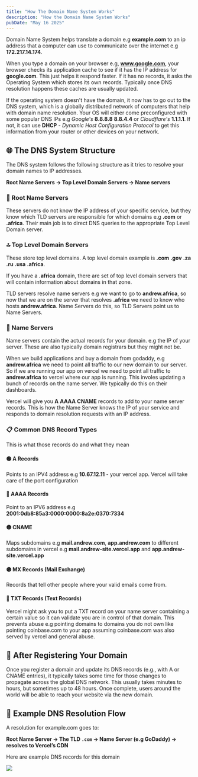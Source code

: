 ```yaml
---
title: "How The Domain Name System Works"
description: "How the Domain Name System Works"
pubDate: "May 16 2025"
---
```


Domain Name System helps translate a domain e.g **example.com** to an ip address that a computer can use to communicate over the internet e.g **172.217.14.174**.

When you type a domain on your browser e.g, **www.google.com**, your browser checks its application cache to see if it has the IP address for **google.com**. This just helps it respond faster. If it has no records, it asks the Operating System which stores its own records. Typically once DNS resolution happens these caches are usually updated.

If the operating system doesn't have the domain, it now has to go out to the DNS system, which is a globally distributed network of computers that help with domain name resolution. Your OS will either come preconfigured with some popular DNS IPs e.g _Google's_ **8.8.8.8** **8.8.4.4** or _Cloudflare's_ **1.1.1.1**. If not, it can use **DHCP** - _Dynamic Host Configuration Protocol_ to get this information from your router or other devices on your network.

## 🌐 The DNS System Structure

The DNS system follows the following structure as it tries to resolve your domain names to IP addresses.

**Root Name Servers → Top Level Domain Servers → Name servers**

### 🧊 Root Name Servers

These servers do not know the IP address of your specific service, but they know which TLD servers are responsible for which domains e.g **.com** or **.africa**. Their main job is to direct DNS queries to the appropriate Top Level Domain server.

### 🔝 Top Level Domain Servers

These store top level domains. A top level domain example is **.com** **.gov** **.za** **.ru** **.usa** **.africa**.

If you have a **.africa** domain, there are set of top level domain servers that will contain information about domains in that zone.

TLD servers resolve name servers e.g we want to go to **andrew.africa**, so now that we are on the server that resolves **.africa** we need to know who hosts **andrew.africa**. Name Servers do this, so TLD Servers point us to Name Servers.

### 🏢 Name Servers

Name servers contain the actual records for your domain. e.g the IP of your server. These are also typically domain registrars but they might not be.

When we build applications and buy a domain from godaddy, e.g **andrew.africa** we need to point all traffic to our new domain to our server. So if we are running our app on vercel we need to point all traffic to **andrew.africa** to vercel where our app is running. This involes updating a bunch of records on the name server. We typically do this on their dashboards.

Vercel will give you **A** **AAAA** **CNAME** records to add to your name server records. This is how the Name Server knows the IP of your service and responds to domain resolution requests with an IP address.

### 📋 Common DNS Record Types

This is what those records do and what they mean

#### 🟢 A Records

Points to an IPV4 address e.g **10.67.12.11** - your vercel app. Vercel will take care of the port configuration

#### 🔵 AAAA Records

Point to an IPV6 address e.g **2001:0db8:85a3:0000:0000:8a2e:0370:7334**

#### 🟡 CNAME

Maps subdomains e.g **mail.andrew.com**, **app.andrew.com** to different subdomains in vercel e.g **mail.andrew-site.vercel.app** and **app.andrew-site.vercel.app**

#### 🟣 MX Records (Mail Exchange)

Records that tell other people where your valid emails come from.

#### 🖤 TXT Records (Text Records)

Vercel might ask you to put a TXT record on your name server containing a certain value so it can validate you are in control of that domain. This prevents abuse e.g pointing domains to domains you do not own like pointing coinbase.com to your app assuming coinbase.com was also served by vercel and general abuse.

## 🔄 After Registering Your Domain

Once you register a domain and update its DNS records (e.g., with A or CNAME entries), it typically takes some time for those changes to propagate across the global DNS network. This usually takes minutes to hours, but sometimes up to 48 hours. Once complete, users around the world will be able to reach your website via the new domain.

## 🔁 Example DNS Resolution Flow

A resolution for example.com goes to:

**Root Name Server → The TLD `.com` → Name Server (e.g GoDaddy) → resolves to Vercel’s CDN**

Here are example DNS records for this domain

<img src="/images/typography/dnsrecon.png"/>
